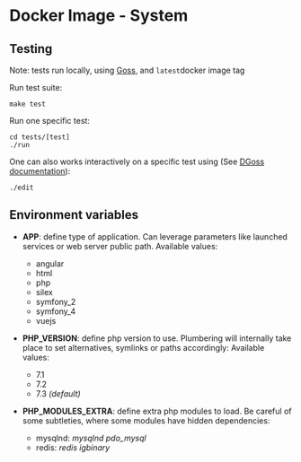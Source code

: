 # Docker Image - System

## Testing

Note: tests run locally, using [Goss](https://goss.rocks), and `latest`docker image tag

Run test suite:
```
make test
```

Run one specific test:
```
cd tests/[test]
./run
```

One can also works interactively on a specific test using (See [DGoss documentation](https://github.com/aelsabbahy/goss/tree/master/extras/dgoss)):
```
./edit
```

## Environment variables

* **APP**: define type of application. Can leverage parameters like launched services or web server public path.
Available values:
    * angular
    * html
    * php
    * silex
    * symfony_2
    * symfony_4
    * vuejs

* **PHP_VERSION**: define php version to use. Plumbering will internally take place to set alternatives, symlinks or paths accordingly:
Available values:
    * 7.1
    * 7.2
    * 7.3 *(default)*

* **PHP_MODULES_EXTRA**: define extra php modules to load. Be careful of some subtleties, where some modules have hidden dependencies:
    * mysqlnd: *mysqlnd pdo_mysql*
    * redis: *redis igbinary*
